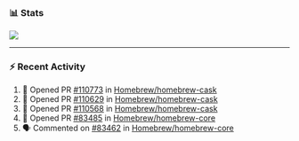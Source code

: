 ### :bar_chart: Stats

<a href="#">
  <img align="center" src="https://github-readme-stats.vercel.app/api?username=tuzi3040&show_icons=true&theme=dark" />
</a>

---

### :zap: Recent Activity

<!--START_SECTION:activity-->
1. 💪 Opened PR [#110773](https://github.com/Homebrew/homebrew-cask/pull/110773) in [Homebrew/homebrew-cask](https://github.com/Homebrew/homebrew-cask)
2. 💪 Opened PR [#110629](https://github.com/Homebrew/homebrew-cask/pull/110629) in [Homebrew/homebrew-cask](https://github.com/Homebrew/homebrew-cask)
3. 💪 Opened PR [#110568](https://github.com/Homebrew/homebrew-cask/pull/110568) in [Homebrew/homebrew-cask](https://github.com/Homebrew/homebrew-cask)
4. 💪 Opened PR [#83485](https://github.com/Homebrew/homebrew-core/pull/83485) in [Homebrew/homebrew-core](https://github.com/Homebrew/homebrew-core)
5. 🗣 Commented on [#83462](https://github.com/Homebrew/homebrew-core/issues/83462) in [Homebrew/homebrew-core](https://github.com/Homebrew/homebrew-core)
<!--END_SECTION:activity-->

